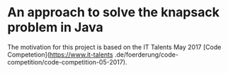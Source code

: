 # An approach to solve the knapsack problem in Java

The motivation for this project is based on the IT Talents May 2017 [Code Competetion](https://www.it-talents
.de/foerderung/code-competition/code-competition-05-2017).